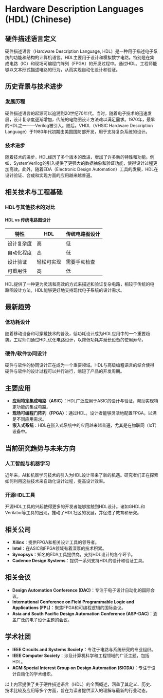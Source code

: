 # Hardware Description Languages (HDL) (Chinese)

## 硬件描述语言定义

硬件描述语言（Hardware Description Language, HDL）是一种用于描述电子系统的功能和结构的计算机语言。HDL主要用于设计和模拟数字电路，特别是在集成电路（IC）和现场可编程门阵列（FPGA）的开发过程中。通过HDL，工程师能够以文本形式描述电路的行为，从而实现自动化设计和验证。

## 历史背景与技术进步

### 发展历程

硬件描述语言的起源可以追溯到20世纪70年代。当时，随着电子技术的迅速发展，设计复杂度逐渐增加，传统的电路图设计方法难以满足需求。1970年，最早的HDL之一——Verilog被引入。随后，VHDL（VHSIC Hardware Description Language）于1980年代初期由美国国防部开发，用于支持复杂系统的设计。

### 技术进步

随着技术的进步，HDL经历了多个版本的改进，增加了许多新的特性和功能。例如，SystemVerilog的引入提供了更强大的数据抽象和验证功能，使得设计过程更加高效。此外，随着EDA（Electronic Design Automation）工具的发展，HDL在设计验证、合成和实现方面的应用越来越普遍。

## 相关技术与工程基础

### HDL与其他技术的对比

#### HDL vs 传统电路图设计

| 特性                | HDL                      | 传统电路图设计       |
|---------------------|-------------------------|---------------------|
| 设计复杂度          | 高                       | 低                  |
| 自动化程度          | 高                       | 低                  |
| 设计验证            | 轻松可实现              | 需要手动检查        |
| 可重用性            | 高                       | 低                  |

HDL提供了一种更为灵活和高效的方式来描述和验证复杂电路，相较于传统的电路图设计方法，HDL能够更好地支持现代电子系统的设计需求。

## 最新趋势

### 低功耗设计

随着移动设备和可穿戴技术的普及，低功耗设计成为HDL应用中的一个重要趋势。工程师们通过HDL优化电路设计，以降低功耗并延长设备的使用寿命。

### 硬件/软件协同设计

硬件与软件的协同设计正在成为一个重要领域。HDL与高级编程语言的结合使得硬件与软件的设计过程可以并行进行，缩短了产品的开发周期。

## 主要应用

- **应用特定集成电路（ASIC）**：HDL广泛应用于ASIC的设计与验证，帮助实现特定功能的集成电路。
- **现场可编程门阵列（FPGA）**：通过HDL，设计者能够灵活地配置FPGA，以满足不同应用需求。
- **嵌入式系统**：HDL在嵌入式系统中的应用越来越普遍，尤其是在物联网（IoT）设备中。

## 当前研究趋势与未来方向

### 人工智能与机器学习

近年来，AI和机器学习技术的引入为HDL设计带来了新的机遇。研究者们正在探索如何利用这些技术来自动化设计过程，提高设计效率。

### 开源HDL工具

开源HDL工具的兴起使得更多的开发者能够接触到HDL设计。诸如GHDL和Verilator等工具的出现，推动了HDL社区的发展，并促进了教育和研究。

## 相关公司

- **Xilinx**：提供FPGA和相关设计工具的领导者。
- **Intel**：在ASIC和FPGA领域有着深厚的技术积累。
- **Synopsys**：知名的EDA工具提供商，支持HDL设计的各个环节。
- **Cadence Design Systems**：提供一系列支持HDL的设计和验证工具。

## 相关会议

- **Design Automation Conference (DAC)**：专注于电子设计自动化的国际会议。
- **International Conference on Field Programmable Logic and Applications (FPL)**：聚焦FPGA和可编程逻辑的国际会议。
- **Asia and South Pacific Design Automation Conference (ASP-DAC)**：涵盖广泛的电子设计主题的会议。

## 学术社团

- **IEEE Circuits and Systems Society**：专注于电路与系统研究的专业组织。
- **IEEE Computer Society**：涉及计算机科学和工程领域的广泛主题，包括HDL。
- **ACM Special Interest Group on Design Automation (SIGDA)**：专注于设计自动化的学术组织。

以上内容提供了关于硬件描述语言（HDL）的全面概述，涵盖了其定义、历史、技术比较及应用等多个方面，旨在为读者提供深入的理解与最新的行业动态。